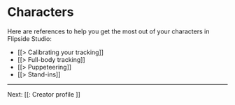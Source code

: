# Characters

Here are references to help you get the most out of your characters in Flipside Studio:

* [[> Calibrating your tracking]]
* [[> Full-body tracking]]
* [[> Puppeteering]]
* [[> Stand-ins]]

---

Next: [[: Creator profile ]]
